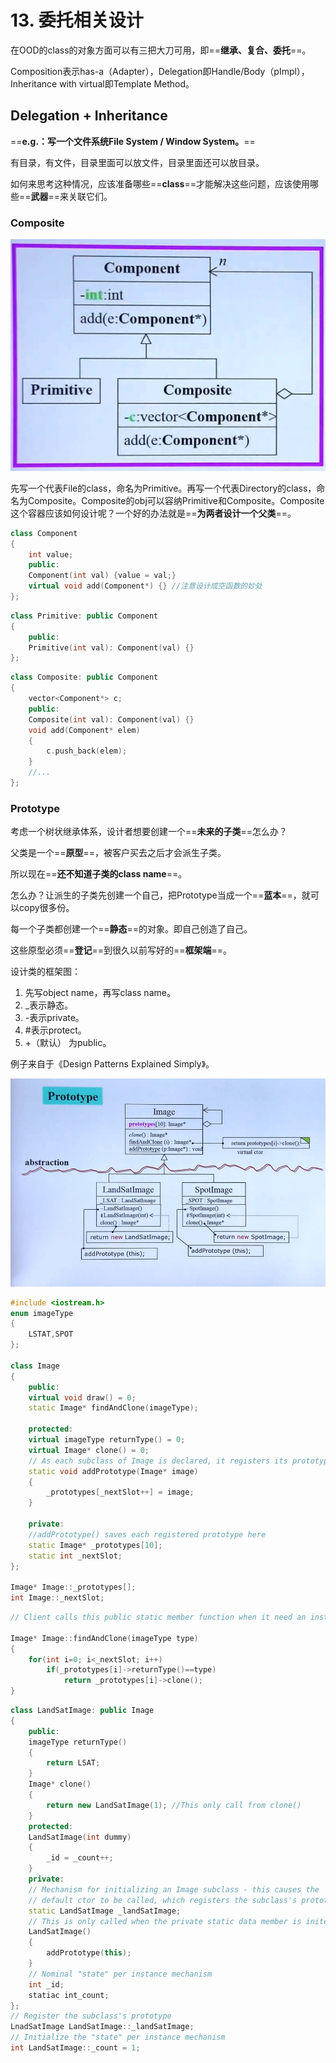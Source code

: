 # 13. 委托相关设计

在OOD的class的对象方面可以有三把大刀可用，即==**继承、复合、委托**==。

Composition表示has-a（Adapter），Delegation即Handle/Body（pImpl），Inheritance with virtual即Template Method。

## Delegation + Inheritance

==**e.g.：写一个文件系统File System / Window System。**==

有目录，有文件，目录里面可以放文件，目录里面还可以放目录。

如何来思考这种情况，应该准备哪些==**class**==才能解决这些问题，应该使用哪些==**武器**==来关联它们。

### Composite

![image-20240706195729909](https://raw.githubusercontent.com/Eric-Ceray/cloudimg/main/img/image-20240706195729909.png)

先写一个代表File的class，命名为Primitive。再写一个代表Directory的class，命名为Composite。Composite的obj可以容纳Primitive和Composite。Composite这个容器应该如何设计呢？一个好的办法就是==**为两者设计一个父类**==。

```C++
class Component
{
    int value;
	public:
    Component(int val) {value = val;}
    virtual void add(Component*) {} //注意设计成空函数的妙处 
};
```

```C++
class Primitive: public Component
{
	public:
    Primitive(int val): Component(val) {}
};
```

```C++
class Composite: public Component
{
    vector<Component*> c;
    public:
    Composite(int val): Component(val) {}
  	void add(Component* elem)
    {
        c.push_back(elem);
    }
    //...
};
```

### Prototype

考虑一个树状继承体系，设计者想要创建一个==**未来的子类**==怎么办？

父类是一个==**原型**==，被客户买去之后才会派生子类。

所以现在==**还不知道子类的class name**==。



怎么办？让派生的子类先创建一个自己，把Prototype当成一个==**蓝本**==，就可以copy很多份。

每一个子类都创建一个==**静态**==的对象。即自己创造了自己。

这些原型必须==**登记**==到很久以前写好的==**框架端**==。



设计类的框架图：

1. 先写object name，再写class name。
2. _表示静态。
3. -表示private。
4. #表示protect。
5. +（默认） 为public。



例子来自于《Design Patterns Explained Simply》。



![image-20240711080052859](https://raw.githubusercontent.com/Eric-Ceray/cloudimg/main/img/image-20240711080052859.png)



```C++
#include <iostream.h>
enum imageType
{
    LSTAT,SPOT
};

class Image
{
    public:
    virtual void draw() = 0;
    static Image* findAndClone(imageType);
    
    protected:
    virtual imageType returnType() = 0;
    virtual Image* clone() = 0;
    // As each subclass of Image is declared, it registers its prototype
    static void addPrototype(Image* image)
    {
        _prototypes[_nextSlot++] = image;
    }
    
    private:
    //addPrototype() saves each registered prototype here
    static Image* _prototypes[10];
    static int _nextSlot;
};

Image* Image::_prototypes[];
int Image::_nextSlot;
```

```C++
// Client calls this public static member function when it need an instance of an Image subclass

Image* Image::findAndClone(imageType type)
{
    for(int i=0; i<_nextSlot; i++)
        if(_prototypes[i]->returnType()==type)
            return _prototypes[i]->clone();
}
```

```C++
class LandSatImage: public Image
{
    public:
    imageType returnType()
    {
        return LSAT;
    }
    Image* clone()
    {
        return new LandSatImage(1); //This only call from clone()
    }
    protected:
    LandSatImage(int dummy)
    {
        _id = _count++;
    }
    private:
    // Mechanism for initializing an Image subclass - this causes the
    // default ctor to be called, which registers the subclass's prototype
    static LandSatImage _landSatImage;
    // This is only called when the private static data member is inited
    LandSatImage()
    {
        addPrototype(this);
    }
    // Nominal "state" per instance mechanism
    int _id;
    statiac int_count;
};
// Register the subclass's prototype
LnadSatImage LandSatImage::_landSatImage;
// Initialize the "state" per instance mechanism
int LandSatImage::_count = 1;
```


